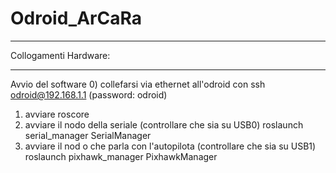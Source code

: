 # Odroid_ArCaRa
------------ 
Collogamenti Hardware:


-------------
Avvio del software
0) collefarsi via ethernet all'odroid con ssh odroid@192.168.1.1 (password: odroid)
1) avviare roscore
2) avviare il nodo della seriale (controllare che sia su USB0) roslaunch serial_manager SerialManager
3) avviare il nod o che parla con l'autopilota (controllare che sia su USB1) roslaunch pixhawk_manager PixhawkManager
